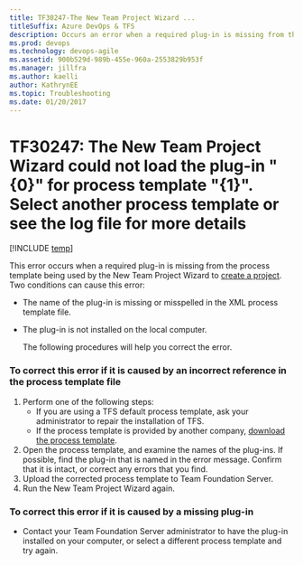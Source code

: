 ```yaml
---
title: TF30247-The New Team Project Wizard ... 
titleSuffix: Azure DevOps & TFS
description: Occurs an error when a required plug-in is missing from the process template being used by the New Team Project Wizard to create a project.
ms.prod: devops
ms.technology: devops-agile
ms.assetid: 900b529d-989b-455e-960a-2553829b953f
ms.manager: jillfra
ms.author: kaelli
author: KathrynEE
ms.topic: Troubleshooting
ms.date: 01/20/2017
---
```


# TF30247: The New Team Project Wizard could not load the plug-in &quot;{0}&quot; for process template &quot;{1}&quot;. Select another process template or see the log file for more details

[!INCLUDE [temp](../../_shared/version-vsts-tfs-all-versions.md)]  

This error occurs when a required plug-in is missing from the process template being used by the New Team Project Wizard to [create a project](../../organizations/projects/create-project.md). Two conditions can cause this error:  
  
- The name of the plug-in is missing or misspelled in the XML process template file.  
  
- The plug-in is not installed on the local computer.  
  
  The following procedures will help you correct the error.  
  
### To correct this error if it is caused by an incorrect reference in the process template file  
  
1.  Perform one of the following steps:    
    -   If you are using a TFS default process template, ask your administrator to repair the installation of TFS.    
    -   If the process template is provided by another company, [download the process template](../../boards/work-items/guidance/manage-process-templates.md).     
2.  Open the process template, and examine the names of the plug-ins. If possible, find the plug-in that is named in the error message. Confirm that it is intact, or correct any errors that you find.    
3.  Upload the corrected process template to Team Foundation Server.   
4.  Run the New Team Project Wizard again.  
  
### To correct this error if it is caused by a missing plug-in  
  
-   Contact your Team Foundation Server administrator to have the plug-in installed on your computer, or select a different process template and try again.  
  
